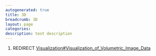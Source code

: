 ```yaml
---
autogenerated: true
title: 3D
breadcrumb: 3D
layout: page
categories: 
description: test description
---
```


1.  REDIRECT [Visualization\#Visualization\_of\_Volumetric\_Image\_Data](Visualization#Visualization_of_Volumetric_Image_Data "wikilink")
